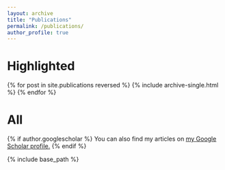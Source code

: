 ```yaml
---
layout: archive
title: "Publications"
permalink: /publications/
author_profile: true
---
```


# Highlighted

{% for post in site.publications reversed %}
  {% include archive-single.html %}
{% endfor %}

# All

 <script src="https://bibbase.org/show?bib=https://bibbase.org/network/files/idso6oxKRy9BgCPEe&jsonp=1"></script> 

{% if author.googlescholar %}
  You can also find my articles on <u><a href="{{author.googlescholar}}">my Google Scholar profile</a>.</u>
{% endif %}

{% include base_path %}

<br/>

